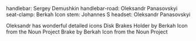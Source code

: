 handlebar: Sergey Demushkin
handlebar-road: Oleksandr Panasovskyi
seat-clamp: Berkah Icon
stem: Johannes S
headset: Oleksandr Panasovskyi

Oleksandr has wonderful detailed icons 
Disk Brakes Holder by Berkah Icon from the Noun Project
Brake by Berkah Icon from the Noun Project
